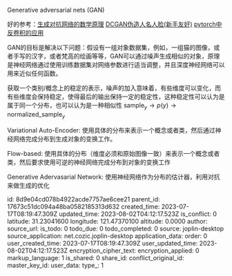 Generative adversarial nets (GAN) 

好的参考：[生成对抗网络的数学原理](https://zhuanlan.zhihu.com/p/261871560#:~:text=GAN%E7%9A%84%E7%9B%AE%E6%A0%87%E6%98%AF%E8%A7%A3,%E6%9D%A5%E8%BF%91%E4%BC%BC%E4%BB%BB%E4%BD%95%E5%87%BD%E6%95%B0%E3%80%82)
[DCGAN伪造人名人脸(新手友好)](https://zhuanlan.zhihu.com/p/641247775)
[pytorch中反卷积的应用](https://zhuanlan.zhihu.com/p/485999111)

GAN的目标是解决以下问题：假设有一组对象数据集，例如，一组猫的图像，或者手写的汉字，或者梵高的绘画等等，GAN可以通过噪声生成相似的对象，原理是神经网络通过使用训练数据集对网络参数进行适当调整，并且深度神经网络可以用来近似任何函数。

获取一个类别/概念上的稳定的表示，噪声的加入意味着，有些维度可以变化，而有些维度会保持稳定，使得最后的输出保持一定的稳定性，这种稳定性可以认为是属于同一个分布，也可以认为是一种相似性
$\text{sample}_y \rightarrow p(y) \rightarrow \text{normalized\_sample}_y$

Variational Auto-Encoder: 使用具体的分布来表示一个概念或者类，然后通过神经网络完成分布到生成对象的变换工作。

Flow-based: 使用具体的分布（维度必须和原始图像一致）来表示一个概念或者类，然后要求使用可逆的神经网络完成分布到对象的变换工作 

Generative Adervasarial Network: 使用神经网络作为分布的估计器，利用对抗来做生成的优化

id: 8d9e04cd078b4922acde7757ae6cee21
parent_id: 17673c51dc094a48ba0582185313d632
created_time: 2023-07-17T08:19:47.309Z
updated_time: 2023-08-02T04:12:17.523Z
is_conflict: 0
latitude: 31.23041600
longitude: 121.47370100
altitude: 0.0000
author: 
source_url: 
is_todo: 0
todo_due: 0
todo_completed: 0
source: joplin-desktop
source_application: net.cozic.joplin-desktop
application_data: 
order: 0
user_created_time: 2023-07-17T08:19:47.309Z
user_updated_time: 2023-08-02T04:12:17.523Z
encryption_cipher_text: 
encryption_applied: 0
markup_language: 1
is_shared: 0
share_id: 
conflict_original_id: 
master_key_id: 
user_data: 
type_: 1